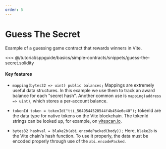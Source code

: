 ```yaml
---
order: 5
---
```

# Guess The Secret

Example of a guessing game contract that rewards winners in Vite.

<<< @/tutorial/sppguide/basics/simple-contracts/snippets/guess-the-secret.solidity

#### Key features

- `mapping(bytes32 => uint) public balances;`
  Mappings are extremely useful data structures. In this example we use them to track an award balance for each "secret hash". Another common use is `mapping(address => uint)`, which stores a per-account balance.

- `tokenId token = tokenId("tti_5649544520544f4b454e6e40");`
  tokenId are the data type for native tokens on the Vite blockchain.
  The tokenId strings can be looked up, for example, on [vitescan.io](https://vitescan.io/tokens).

- `bytes32 hashval = blake2b(abi.encodePacked(body));` Here, `blake2b` is the Vite chain's hash function. To use it properly, the data must be encoded properly through use of the `abi.encodePacked`.
